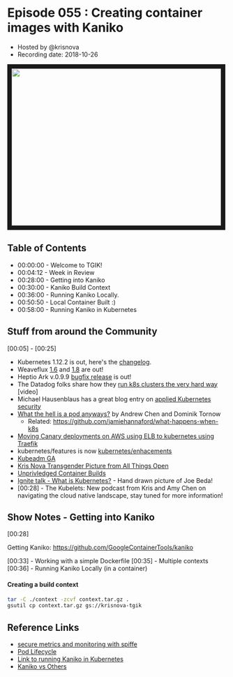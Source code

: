 # Episode 055 : Creating container images with Kaniko

- Hosted by @krisnova
- Recording date: 2018-10-26

<!--- Thumbnailed embed of the video, n8Xo_ghCIOSY is the video id from the youtube url --->

<a href="https://www.youtube.com/watch?v=rt0fqOekgjI
" target="_blank"><img src="http://img.youtube.com/vi/rt0fqOekgjI/hqdefault.jpg" width="480" height="360" border="10" /></a>

## Table of Contents

- 00:00:00 - Welcome to TGIK!
- 00:04:12 - Week in Review
- 00:28:00 - Getting into Kaniko
- 00:30:00 - Kaniko Build Context
- 00:36:00 - Running Kaniko Locally.
- 00:50:50 - Local Container Built :)
- 00:58:00 - Running Kaniko in Kubernetes

## Stuff from around the Community
[00:05] - [00:25]

- Kubernetes 1.12.2 is out, here's the [changelog](https://github.com/kubernetes/kubernetes/blob/master/CHANGELOG-1.12.md#v1122).
- Weaveflux [1.6](https://discuss.kubernetes.io/t/weave-flux-1-6-0-released/2574) and [1.8](https://discuss.kubernetes.io/t/weave-flux-1-8-0-is-out/3230) are out!
- Heptio Ark v.0.9.9 [bugfix release](https://discuss.kubernetes.io/t/heptio-ark-v0-9-9-bug-fix-release/3222) is out!
- The Datadog folks share how they [run k8s clusters the very hard way](https://www.youtube.com/watch?v=2dsCwp_j0yQ) [video]
- Michael Hausenblaus has a great blog entry on [applied Kubernetes security](https://medium.com/@mhausenblas/10-2018-cncf-meetup-on-applied-kubernetes-security-7293f3f9471f) 
- [What the hell is a pod anyways?](https://medium.com/@dominik.tornow/what-the-hell-is-a-pod-anyways-72e5534b892c) by Andrew Chen and Dominik Tornow
    - Related: https://github.com/jamiehannaford/what-happens-when-k8s
- [Moving Canary deployments on AWS using ELB to kubernetes using Traefik](https://tasdikrahman.me/2018/10/25/canary-deployments-on-AWS-and-kubernetes-using-traefik/)
- kubernetes/features is now [kubernetes/enhacements](https://github.com/kubernetes/enhancements)
- [Kubeadm GA](https://github.com/kubernetes/kubeadm/milestone/9)
- [Kris Nova Transgender Picture from All Things Open](https://www.instagram.com/p/BpSRR9IAWaa/)
- [Unprivledged Container Builds](https://kinvolk.io/blog/2018/04/towards-unprivileged-container-builds/)
- [Ignite talk - What is Kubernetes?](https://youtu.be/oXKVZvDRLIc?t=40) - Hand drawn picture of Joe Beda!
- [00:28] - The Kubelets: New podcast from Kris and Amy Chen on navigating the cloud native landscape, stay tuned for more information!

## Show Notes - Getting into Kaniko
[00:28] 

Getting Kaniko: https://github.com/GoogleContainerTools/kaniko

[00:33] - Working with a simple Dockerfile
[00:35] - Multiple contexts
[00:36] - Running Kaniko Locally (in a container)


 
#### Creating a build context

```bash
tar -C ./context -zcvf context.tar.gz .
gsutil cp context.tar.gz gs://krisnova-tgik
```

## Reference Links

 - [secure metrics and monitoring with spiffe](https://blog.scytale.io/secure-application-metrics-distributed-logging-with-spiffe-f54f9f798124)
 - [Pod Lifecycle](https://kubernetes.io/docs/concepts/workloads/pods/pod-lifecycle/)
 - [Link to running Kaniko in Kubernetes](https://github.com/GoogleContainerTools/kaniko#running-kaniko-in-a-kubernetes-cluster)
 - [Kaniko vs Others](https://github.com/GoogleContainerTools/kaniko/blob/master/README.md#comparison-with-other-tools)

